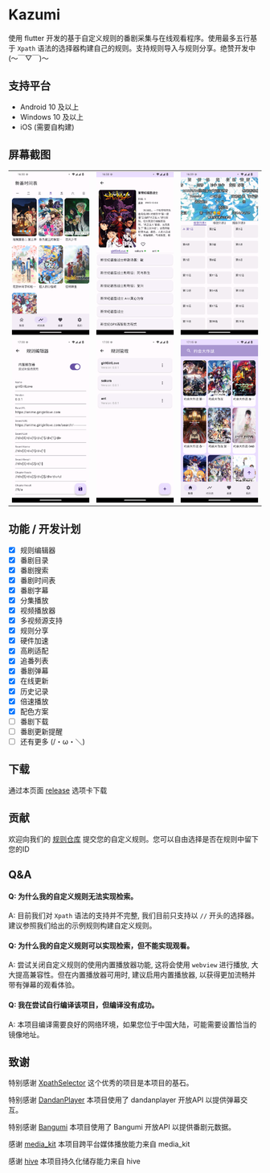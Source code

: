 # Kazumi
使用 flutter 开发的基于自定义规则的番剧采集与在线观看程序。使用最多五行基于 `Xpath` 语法的选择器构建自己的规则。支持规则导入与规则分享。绝赞开发中 (～￣▽￣)～

## 支持平台

- Android 10 及以上
- Windows 10 及以上
- iOS (需要自构建)

## 屏幕截图 

<table>
  <tr>
    <td><img alt="" src="static/screenshot/img_1.png"></td>
    <td><img alt="" src="static/screenshot/img_2.png"></td>
    <td><img alt="" src="static/screenshot/img_3.png"></td>
  <tr>
  <tr>
    <td><img alt="" src="static/screenshot/img_4.png"></td>
    <td><img alt="" src="static/screenshot/img_5.png"></td>
    <td><img alt="" src="static/screenshot/img_6.png"></td>
  <tr>
</table>

## 功能 / 开发计划

- [x] 规则编辑器
- [x] 番剧目录
- [x] 番剧搜索
- [x] 番剧时间表
- [x] 番剧字幕
- [x] 分集播放
- [x] 视频播放器
- [x] 多视频源支持
- [x] 规则分享
- [x] 硬件加速
- [x] 高刷适配
- [x] 追番列表
- [x] 番剧弹幕
- [x] 在线更新
- [x] 历史记录
- [x] 倍速播放
- [x] 配色方案 
- [ ] 番剧下载
- [ ] 番剧更新提醒
- [ ] 还有更多 (/・ω・＼) 

## 下载

通过本页面 [release](https://github.com/Predidit/Kazumi/releases) 选项卡下载

## 贡献

欢迎向我们的 [规则仓库](https://github.com/Predidit/KazumiRules) 提交您的自定义规则。您可以自由选择是否在规则中留下您的ID

## Q&A

#### Q: 为什么我的自定义规则无法实现检索。

A: 目前我们对 `Xpath` 语法的支持并不完整, 我们目前只支持以 `//` 开头的选择器。建议参照我们给出的示例规则构建自定义规则。

#### Q: 为什么我的自定义规则可以实现检索，但不能实现观看。

A: 尝试关闭自定义规则的使用内置播放器功能, 这将会使用 `webview` 进行播放, 大大提高兼容性。但在内置播放器可用时, 建议启用内置播放器, 以获得更加流畅并带有弹幕的观看体验。

#### Q: 我在尝试自行编译该项目，但编译没有成功。

A: 本项目编译需要良好的网络环境，如果您位于中国大陆，可能需要设置恰当的镜像地址。


 ## 致谢

特别感谢 [XpathSelector](https://github.com/simonkimi/xpath_selector) 这个优秀的项目是本项目的基石。

特别感谢 [DandanPlayer](https://www.dandanplay.com/) 本项目使用了 dandanplayer 开放API 以提供弹幕交互。

特别感谢 [Bangumi](https://bangumi.tv/) 本项目使用了 Bangumi 开放API 以提供番剧元数据。

感谢 [media_kit](https://github.com/media-kit/media-kit) 本项目跨平台媒体播放能力来自 media_kit

感谢 [hive](https://github.com/isar/hive) 本项目持久化储存能力来自 hive




